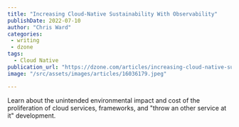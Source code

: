 ```yaml
---
title: "Increasing Cloud-Native Sustainability With Observability"
publishDate: 2022-07-10
author: "Chris Ward"
categories:
 - writing
 - dzone
tags:
  - Cloud Native
publication_url: "https://dzone.com/articles/increasing-cloud-native-sustainability-with-observ"
image: "/src/assets/images/articles/16036179.jpeg"

---
```

Learn about the unintended environmental impact and cost of the proliferation of cloud services, frameworks, and "throw an other service at it" development.

